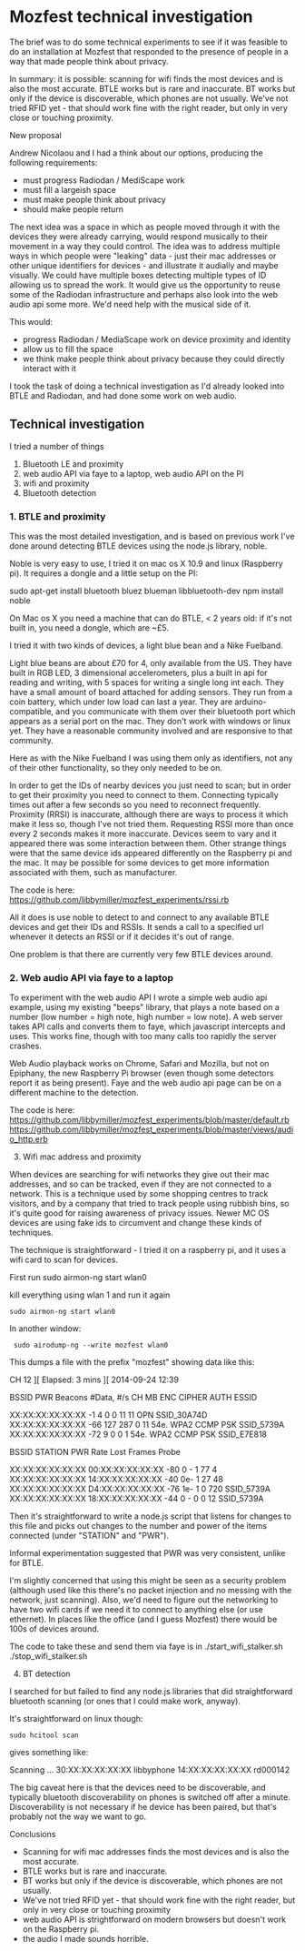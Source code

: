 # Mozfest technical investigation 

The brief was to do some technical experiments to see if it was feasible to do an installation at 
Mozfest that responded to the presence of people in a way that made people think about privacy.

In summary: it is possible: scanning for wifi finds the most devices and is also the most 
accurate. BTLE works but is rare and inaccurate. BT works but only if the device is discoverable, 
which phones are not usually. We've not tried RFID yet - that should work fine with the right 
reader, but only in very close or touching proximity.


New proposal

Andrew Nicolaou and I had a think about our options, producing the following requirements:

* must progress Radiodan / MediScape work
* must fill a largeish space
* must make people think about privacy
* should make people return

The next idea was a space in which as people moved through it with the devices they were already carrying, would respond musically to their movement in a way they could control. The idea was to address multiple ways in which people were "leaking" data - just their mac addresses or other unique identifiers for devices - and illustrate it audially and maybe visually. We could have multiple boxes detecting multiple types of ID allowing us to spread the work. It would give us the opportunity to reuse some of the Radiodan infrastructure and perhaps also look into the web audio api some more. We'd need help with the musical side of it. 

This would:

* progress Radiodan / MediaScape work on device proximity and identity
* allow us to fill the space
* we think make people think about privacy because they could directly interact with it


I took the task of doing a technical investigation as I'd already looked into BTLE and Radiodan, and had done some work on web audio.


## Technical investigation

I tried a number of things

1. Bluetooth LE and proximity
2. web audio API via faye to a laptop, web audio API on the PI
3. wifi and proximity
4. Bluetooth detection


### 1. BTLE and proximity

This was the most detailed investigation, and is based on previous work I've done around detecting BTLE devices using the node.js library, noble.

Noble is very easy to use, I tried it on mac os X 10.9 and linux (Raspberry pi). It requires a dongle and a little setup on the PI:

   sudo apt-get install bluetooth bluez blueman libbluetooth-dev
   npm install noble

On Mac os X you need a machine that can do BTLE, < 2 years old: if it's not built in, you need a dongle, which are ~£5.

I tried it with two kinds of devices, a light blue bean and a Nike Fuelband.

Light blue beans are about £70 for 4, only available from the US. They have built in RGB LED, 3 dimensional accelerometers, plus a built in api for reading and writing, with 5 spaces for writing a single long int each. They have a small amount of board attached for adding sensors. They run from a coin battery, which under low load can last a year.
They are arduino-compatible, and you communicate with them over their bluetooth port which appears as a serial port on the mac. They don't work with windows or linux yet. They have a reasonable community involved and are responsive to that community.

Here as with the Nike Fuelband I was using them only as identifiers, not any of their other functionality, so they only needed to be on.

In order to get the IDs of nearby devices you just need to scan; but in order to get their proximity you need to connect to them. Connecting typically times out after a few seconds so you need to reconnect frequently. Proximity (RRSI) is inaccurate, although there are ways to process it which make it less so, though I've not tried them. Requesting RSSI more than once every 2 seconds makes it more inaccurate. Devices seem to vary and it appeared there was some interaction between them. Other strange things were that the same device ids appeared differently on the Raspberry pi and the mac. It may be possible for some devices to get more information associated with them, such as manufacturer.

The code is here:
https://github.com/libbymiller/mozfest_experiments/rssi.rb

All it does is use noble to detect to and connect to any available BTLE devices and get their IDs and RSSIs. It sends a call to a specified url whenever it detects an RSSI or if it decides it's out of range. 

One problem is that there are currently very few BTLE devices around.


### 2. Web audio API via faye to a laptop

To experiment with the web audio API I wrote a simple web audio api example, using my existing "beeps" library, that plays a note based on a number (low number = high note, high number = low note). A web server takes API calls and converts them to faye, which javascript intercepts and uses. This works fine, though with too many calls too rapidly the server crashes. 

Web Audio playback works on Chrome, Safari and Mozilla, but not on Epiphany, the new Raspberry Pi browser (even though some detectors report it as being present). Faye and the web audio api page can be on a different machine to the detection.


The code is here:
https://github.com/libbymiller/mozfest_experiments/blob/master/default.rb
https://github.com/libbymiller/mozfest_experiments/blob/master/views/audio_http.erb


3. Wifi mac address and proximity

When devices are searching for wifi networks they give out their mac addresses, and so can be tracked, even if they are not connected to a network. This is a technique used by some shopping centres to track visitors, and by a company that tried to track people using rubbish bins, so it's quite good for raising awareness of privacy issues. Newer MC OS devices are using fake ids to circumvent and change these kinds of techniques.

The technique is straightforward - I tried it on a raspberry pi, and it uses a wifi card to scan for devices.

First run 
    sudo airmon-ng start wlan0

kill everything using wlan 1 and run it again

    sudo airmon-ng start wlan0

In another window:

     sudo airodump-ng --write mozfest wlan0

This dumps a file with the prefix "mozfest" showing data like this:

 CH 12 ][ Elapsed: 3 mins ][ 2014-09-24 12:39                                         
                                                                                                                                 
 BSSID              PWR  Beacons    #Data, #/s  CH  MB   ENC  CIPHER AUTH ESSID
                                                                                                                                 
 XX:XX:XX:XX:XX:XX   -1        4        0    0  11  11   OPN              SSID_30A74D                                    
 XX:XX:XX:XX:XX:XX  -66      127      287    0  11  54e. WPA2 CCMP   PSK  SSID_5739A                                                
 XX:XX:XX:XX:XX:XX  -72        9        0    0   1  54e. WPA2 CCMP   PSK  SSID_E7E818                                         
                                                                                                                                 
 BSSID              STATION            PWR   Rate    Lost    Frames  Probe                                                        
                                                                                                                                  
 XX:XX:XX:XX:XX:XX  00:XX:XX:XX:XX:XX  -80    0 - 1     77        4                                                               
 XX:XX:XX:XX:XX:XX  14:XX:XX:XX:XX:XX  -40    0e- 1     27       48                                                               
 XX:XX:XX:XX:XX:XX  D4:XX:XX:XX:XX:XX  -76    1e- 1      0      720  SSID_5739A                                                      
 XX:XX:XX:XX:XX:XX  18:XX:XX:XX:XX:XX  -44    0 - 0      0       12  SSID_5739A  

Then it's straightforward to write a node.js script that listens for changes to this file and picks out changes to the number and power of the items connected (under "STATION" and "PWR").

Informal experimentation suggested that PWR was very consistent, unlike for BTLE.

I'm slightly concerned that using this might be seen as a security problem (although used like this there's no packet injection and no messing with the network, just scanning). Also, we'd need to figure out the networking to have two wifi cards if we need it to connect to anything else (or use ethernet). In places like the office (and I guess Mozfest) there would be 100s of devices around.

The code to take these and send them via faye is in 
    ./start_wifi_stalker.sh
    ./stop_wifi_stalker.sh


4. BT detection

I searched for but failed to find any node.js libraries that did straightforward bluetooth scanning (or ones that I could make work, anyway).

It's straightforward on linux though:

    sudo hcitool scan

gives something like:

Scanning ...
	30:XX:XX:XX:XX:XX	libbyphone
	14:XX:XX:XX:XX:XX	rd000142

The big caveat here is that the devices need to be discoverable, and typically bluetooth discoverability on phones is switched off after a minute. Discoverability is not necessary if he device has been paired, but that's probably not the way we want to go.


Conclusions


* Scanning for wifi mac addresses finds the most devices and is also the most accurate. 
* BTLE works but is rare and inaccurate. 
* BT works but only if the device is discoverable, which phones are not usually. 
* We've not tried RFID yet - that should work fine with the right reader, but only in very close or touching proximity
* web audio API is strightforward on modern browsers but doesn't work on the Raspberry pi.
* the audio I made sounds horrible.




